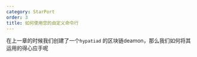 ```yaml
---
category: StarPort
order: 3
title: 如何使用您的自定义命令行
---
```


在上一章的时候我们创建了一个`hypatiad` 的区块链deamon，那么我们如何将其运用的得心应手呢